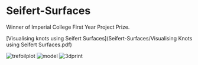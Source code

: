# Seifert-Surfaces

Winner of Imperial College First Year Project Prize.

[Visualising knots using Seifert Surfaces](Seifert-Surfaces/Visualising Knots using Seifert Surfaces.pdf)

![trefoilplot](https://github.com/raahweng/Seifert-Surfaces/assets/55945020/782af0fe-d98c-4e08-802f-3e0d6c60d86a)
![model](https://github.com/raahweng/Seifert-Surfaces/assets/55945020/c98b4ce7-8430-4563-a170-0ca9c14eeaec)
![3dprint](https://github.com/raahweng/Seifert-Surfaces/assets/55945020/b35ad0b6-7cb8-4402-82e7-17f8c961ed30)
